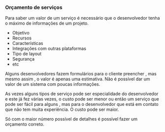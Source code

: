 ### Orçamento de serviços

Para saber um valor de um serviço é necessário que o desenvolvedor tenha o máximo de informações de um projeto.

- Objetivo
- Recursos
- Características
- Integrações com outras plataformas 
- Tipo de layout
- Segurança 
- etc

Alguns desenvolvedores fazem formulários para o cliente preencher , mas mesmo assim , o valor é apenas uma estimativa. Não é possível dar um valor de um sistema com poucas informações.

As vezes alguns tipos de serviço pode ser especialidade do desenvolvedor e este já fez várias vezes, o custo pode ser menor ou então um serviço que pode ser fácil para alguns , mas para o desenvolvedor que está em contato que não tem muita experiência. O custo pode ser maior.

Só com o maior número possível de detalhes é possível fazer um orçamento correto.
